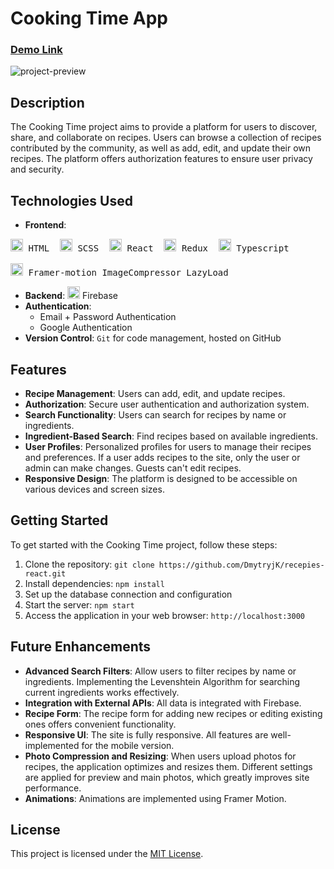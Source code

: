 # Cooking Time App
### [Demo Link](https://cooking-times.vercel.app/)

![project-preview](https://github.com/DmytryjK/recepies-react/assets/48493462/3652df0b-4174-4971-92eb-09258d2b427a)

## Description
The Cooking Time project aims to provide a platform for users to discover, share, and collaborate on recipes. Users can browse a collection of recipes contributed by the community, as well as add, edit, and update their own recipes. The platform offers authorization features to ensure user privacy and security.

## Technologies Used
- **Frontend**:
<pre>
<img width="20" src="https://user-images.githubusercontent.com/25181517/192158954-f88b5814-d510-4564-b285-dff7d6400dad.png" alt="HTML" title="HTML"/> HTML  <img width="20" src="https://user-images.githubusercontent.com/25181517/192158956-48192682-23d5-4bfc-9dfb-6511ade346bc.png" alt="Sass" title="Sass"/> SCSS  <img width="20" src="https://user-images.githubusercontent.com/25181517/183897015-94a058a6-b86e-4e42-a37f-bf92061753e5.png" alt="React" title="React"/> React  <img width="20" src="https://user-images.githubusercontent.com/25181517/187896150-cc1dcb12-d490-445c-8e4d-1275cd2388d6.png" alt="Redux" title="Redux"/> Redux  <img width="20" src="https://user-images.githubusercontent.com/25181517/183890598-19a0ac2d-e88a-4005-a8df-1ee36782fde1.png" alt="TypeScript" title="TypeScript"/> Typescript

<img width="20" src="https://camo.githubusercontent.com/3bcd317876dc122d3055613c7f5450134050d0c5a8683807c6f2e8e2178737b0/68747470733a2f2f6672616d657275736572636f6e74656e742e636f6d2f696d616765732f34386861395a52396f5a51475136675a38595566456c50335430412e706e67" alt="framer" title="framer"/> Framer-motion ImageCompressor LazyLoad
</pre>

- **Backend**: <img width="20" src="https://user-images.githubusercontent.com/25181517/189716855-2c69ca7a-5149-4647-936d-780610911353.png" alt="Firebase" title="Firebase"/> Firebase
- **Authentication**: 
    - Email + Password Authentication
    - Google Authentication
- **Version Control**: `Git` for code management, hosted on GitHub

## Features
- **Recipe Management**: Users can add, edit, and update recipes.
- **Authorization**: Secure user authentication and authorization system.
- **Search Functionality**: Users can search for recipes by name or ingredients.
- **Ingredient-Based Search**: Find recipes based on available ingredients.
- **User Profiles**: Personalized profiles for users to manage their recipes and preferences. If a user adds recipes to the site, only the user or admin can make changes. Guests can't edit recipes.
- **Responsive Design**: The platform is designed to be accessible on various devices and screen sizes.

## Getting Started
To get started with the Cooking Time project, follow these steps:
1. Clone the repository: `git clone https://github.com/DmytryjK/recepies-react.git`
2. Install dependencies: `npm install`
3. Set up the database connection and configuration
4. Start the server: `npm start`
5. Access the application in your web browser: `http://localhost:3000`

## Future Enhancements
- **Advanced Search Filters**: Allow users to filter recipes by name or ingredients. Implementing the Levenshtein Algorithm for searching current ingredients works effectively.
- **Integration with External APIs**: All data is integrated with Firebase.
- **Recipe Form**: The recipe form for adding new recipes or editing existing ones offers convenient functionality.
- **Responsive UI**: The site is fully responsive. All features are well-implemented for the mobile version.
- **Photo Compression and Resizing**: When users upload photos for recipes, the application optimizes and resizes them. Different settings are applied for preview and main photos, which greatly improves site performance.
- **Animations**: Animations are implemented using Framer Motion.

## License
This project is licensed under the [MIT License](LICENSE).
